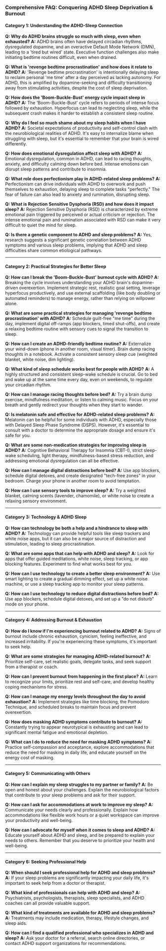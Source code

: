 ### **Comprehensive FAQ: Conquering ADHD Sleep Deprivation & Burnout**

#### **Category 1: Understanding the ADHD-Sleep Connection**

**Q: Why do ADHD brains struggle so much with sleep, even when exhausted?**
**A:** ADHD brains often have delayed circadian rhythms, dysregulated dopamine, and an overactive Default Mode Network (DMN), leading to a 'tired but wired' state. Executive function challenges also make initiating bedtime routines difficult, even when drained.

**Q: What is 'revenge bedtime procrastination' and how does it relate to ADHD?**
**A:** 'Revenge bedtime procrastination' is intentionally delaying sleep to reclaim personal 'me time' after a day perceived as lacking autonomy. For ADHD, this is amplified by dopamine-seeking and difficulty transitioning away from stimulating activities, despite the cost of sleep deprivation.

**Q: How does the 'Boom-Buckle-Bust' energy cycle impact sleep in ADHD?**
**A:** The 'Boom-Buckle-Bust' cycle refers to periods of intense focus followed by exhaustion. Hyperfocus can lead to neglecting sleep, while the subsequent crash makes it harder to establish a consistent sleep routine.

**Q: Why do I feel so much shame about my sleep habits when I have ADHD?**
**A:** Societal expectations of productivity and self-control clash with the neurobiological realities of ADHD. It's easy to internalize blame when struggling with sleep, but it's essential to remember that your brain is wired differently.

**Q: How does emotional dysregulation affect sleep with ADHD?**
**A:** Emotional dysregulation, common in ADHD, can lead to racing thoughts, anxiety, and difficulty calming down before bed. Intense emotions can disrupt sleep patterns and contribute to insomnia.

**Q: What role does perfectionism play in ADHD-related sleep problems?**
**A:** Perfectionism can drive individuals with ADHD to overwork and push themselves to exhaustion, delaying sleep to complete tasks "perfectly." The fear of failure can also lead to anxiety and rumination, disrupting sleep.

**Q: What is Rejection Sensitive Dysphoria (RSD) and how does it impact sleep?**
**A:** Rejection Sensitive Dysphoria (RSD) is characterized by extreme emotional pain triggered by perceived or actual criticism or rejection. The intense emotional pain and rumination associated with RSD can make it very difficult to quiet the mind for sleep.

**Q: Is there a genetic component to ADHD and sleep problems?**
**A:** Yes, research suggests a significant genetic correlation between ADHD symptoms and various sleep problems, implying that ADHD and sleep difficulties share common etiological pathways.

---
#### **Category 2: Practical Strategies for Better Sleep**

**Q: How can I break the 'Boom-Buckle-Bust' burnout cycle with ADHD?**
**A:** Breaking the cycle involves understanding your ADHD brain's dopamine-driven overexertion. Implement strategic rest, realistic goal setting, leverage hyperfocus productively, and use external scaffolding (like body doubling or automated reminders) to manage energy, rather than relying on willpower alone.

**Q: What are some practical strategies for managing 'revenge bedtime procrastination' with ADHD?**
**A:** Schedule guilt-free "me time" during the day, implement digital off-ramps (app blockers, timed shut-offs), and create a relaxing bedtime routine with sensory cues to signal the transition to sleep.

**Q: How can I create an ADHD-friendly bedtime routine?**
**A:** Externalize your wind-down (phone in another room, visual timer). Brain dump racing thoughts in a notebook. Activate a consistent sensory sleep cue (weighted blanket, white noise, dim lighting).

**Q: What kind of sleep schedule works best for people with ADHD?**
**A:** A highly structured and consistent sleep-wake schedule is crucial. Go to bed and wake up at the same time every day, even on weekends, to regulate your circadian rhythm.

**Q: How can I manage racing thoughts before bed?**
**A:** Try a brain dump exercise, mindfulness meditation, or listen to calming music. Focus on your breath and gently redirect your thoughts when they start to wander.

**Q: Is melatonin safe and effective for ADHD-related sleep problems?**
**A:** Melatonin can be helpful for some individuals with ADHD, especially those with Delayed Sleep Phase Syndrome (DSPS). However, it's essential to consult with a doctor to determine the appropriate dosage and ensure it's safe for you.

**Q: What are some non-medication strategies for improving sleep in ADHD?**
**A:** Cognitive Behavioral Therapy for Insomnia (CBT-I), strict sleep-wake scheduling, light therapy, mindfulness-based stress reduction, and addressing emotional dysregulation can all be effective.

**Q: How can I manage digital distractions before bed?**
**A:** Use app blockers, schedule digital detoxes, and create designated "tech-free zones" in your bedroom. Charge your phone in another room to avoid temptation.

**Q: How can I use sensory tools to improve sleep?**
**A:** Try a weighted blanket, calming scents (lavender, chamomile), or white noise to create a relaxing sensory environment.

---
#### **Category 3: Technology & ADHD Sleep**

**Q: How can technology be both a help and a hindrance to sleep with ADHD?**
**A:** Technology can provide helpful tools like sleep trackers and white noise apps, but it can also be a major source of distraction and stimulation, leading to sleep procrastination.

**Q: What are some apps that can help with ADHD and sleep?**
**A:** Look for apps that offer guided meditations, white noise, sleep tracking, or app blocking features. Experiment to find what works best for you.

**Q: How can I use technology to create a better sleep environment?**
**A:** Use smart lighting to create a gradual dimming effect, set up a white noise machine, or use a sleep tracking app to monitor your sleep patterns.

**Q: How can I use technology to reduce digital distractions before bed?**
**A:** Use app blockers, schedule digital detoxes, and set up a "do not disturb" mode on your phone.

---
#### **Category 4: Addressing Burnout & Exhaustion**

**Q: How do I know if I'm experiencing burnout related to ADHD?**
**A:** Signs of burnout include chronic exhaustion, cynicism, feeling ineffective, and increased irritability. If you're experiencing these symptoms, it's important to seek help.

**Q: What are some strategies for managing ADHD-related burnout?**
**A:** Prioritize self-care, set realistic goals, delegate tasks, and seek support from a therapist or coach.

**Q: How can I prevent burnout from happening in the first place?**
**A:** Learn to recognize your limits, prioritize rest and self-care, and develop healthy coping mechanisms for stress.

**Q: How can I manage my energy levels throughout the day to avoid exhaustion?**
**A:** Implement strategies like time blocking, the Pomodoro Technique, and scheduled breaks to maintain focus and prevent overexertion.

**Q: How does masking ADHD symptoms contribute to burnout?**
**A:** Constantly trying to appear neurotypical is exhausting and can lead to significant mental fatigue and emotional depletion.

**Q: What can I do to reduce the need for masking ADHD symptoms?**
**A:** Practice self-compassion and acceptance, explore accommodations that reduce the need for masking in daily life, and educate yourself on the energy cost of masking.

---
#### **Category 5: Communicating with Others**

**Q: How can I explain my sleep struggles to my partner or family?**
**A:** Be open and honest about your challenges. Explain the neurobiological factors that contribute to your sleep problems and ask for their support.

**Q: How can I ask for accommodations at work to improve my sleep?**
**A:** Communicate your needs clearly and professionally. Explain how accommodations like flexible work hours or a quiet workspace can improve your productivity and well-being.

**Q: How can I advocate for myself when it comes to sleep and ADHD?**
**A:** Educate yourself about ADHD and sleep, and be prepared to explain your needs to others. Remember that you deserve to prioritize your health and well-being.

---
#### **Category 6: Seeking Professional Help**

**Q: When should I seek professional help for ADHD and sleep problems?**
**A:** If your sleep problems are significantly impacting your daily life, it's important to seek help from a doctor or therapist.

**Q: What kind of professionals can help with ADHD and sleep?**
**A:** Psychiatrists, psychologists, therapists, sleep specialists, and ADHD coaches can all provide valuable support.

**Q: What kind of treatments are available for ADHD and sleep problems?**
**A:** Treatments may include medication, therapy, lifestyle changes, and sleep aids.

**Q: How can I find a qualified professional who specializes in ADHD and sleep?**
**A:** Ask your doctor for a referral, search online directories, or contact ADHD support organizations for recommendations.